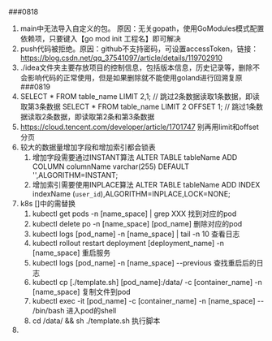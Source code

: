 ###0818
1. main中无法导入自定义的包。 原因：无关gopath，使用GoModules模式配置依赖项，只要键入【go mod init 工程名】即可解决
2. push代码被拒绝。原因：github不支持密码，可设置accessToken，链接：https://blog.csdn.net/qq_37541097/article/details/119702910
3. ./idea文件夹主要存放项目的控制信息，包括版本信息，历史记录等，删除不会影响代码的正常使用，但是如果删除就不能使用goland进行回溯复原
###0819
1. SELECT * FROM table_name LIMIT 2,1;  // 跳过2条数据读取1条数据，即读取第3条数据 
   SELECT * FROM table_name LIMIT 2 OFFSET 1;  // 跳过1条数据读取2条数据，即读取第2条和第3条数据
2. https://cloud.tencent.com/developer/article/1701747 别再用limit和offset分页
3. 较大的数据量增加字段和增加索引都会锁表
   1. 增加字段需要通过INSTANT算法 ALTER TABLE tableName ADD COLUMN columnName varchar(255) DEFAULT '',ALGORITHM=INSTANT;
   2. 增加索引需要使用INPLACE算法 ALTER TABLE tableName ADD INDEX indexName (`user_id`),ALGORITHM=INPLACE,LOCK=NONE;
4. k8s []中的需替换
   1. kubectl get pods -n [name_space] | grep XXX  找到对应的pod
   2. kubectl delete po -n [name_space] [pod_name] 删除对应的pod
   3. kubectl logs [pod_name]  -n [name_space] | tail -n 10  查看日志
   4. kubectl rollout restart deployment [deployment_name] -n [name_space] 重启服务
   5. kubectl logs [pod_name] -n [name_space] --previous  查找重启后的日志
   6. kubectl cp [./template.sh] [pod_name]:/data/ -c [container_name] -n [name_space] 复制文件到pod
   7. kubectl exec -it [pod_name] -c [container_name] -n [name_space] -- /bin/bash 进入pod的shell
   8. cd /data/  && sh ./template.sh 执行脚本
5. 